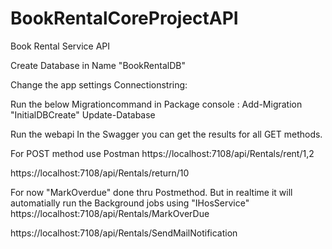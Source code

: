 # BookRentalCoreProjectAPI
Book Rental Service API

Create Database in  Name "BookRentalDB"

Change the app settings Connectionstring:

Run the below Migrationcommand in Package console :
   Add-Migration "InitialDBCreate"
   Update-Database

Run the webapi 
In the Swagger you can get the results for all GET methods.

For POST method use Postman 
https://localhost:7108/api/Rentals/rent/1,2

https://localhost:7108/api/Rentals/return/10

 For now "MarkOverdue" done thru Postmethod. But in realtime it will automatially run the Background jobs using "IHosService"
https://localhost:7108/api/Rentals/MarkOverDue

https://localhost:7108/api/Rentals/SendMailNotification
